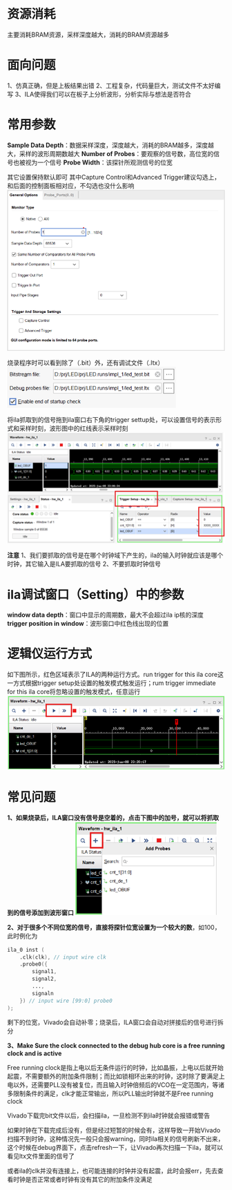 # 资源消耗
主要消耗BRAM资源，采样深度越大，消耗的BRAM资源越多


# 面向问题
1、仿真正确，但是上板结果出错
2、工程复杂，代码量巨大，测试文件不太好编写
3、ILA使得我们可以在板子上分析波形，分析实际与想法是否符合

# 常用参数
**Sample Data Depth**：数据采样深度，深度越大，消耗的BRAM越多，深度越大，采样的波形周期数越大
**Number of Probes**：要观察的信号数，高位宽的信号也被视为一个信号
**Probe Width**：该探针所观测信号的位宽

其它设置保持默认即可
其中Capture Control和Advanced Trigger建议勾选上，和后面的控制面板相对应，不勾选也没什么影响
<img src = fig2/ila_configure.png>

烧录程序时可以看到除了（.bit）外，还有调试文件（.ltx）
<img src = fig2/program_device.png style = "zoom:80%">

将ila抓取到的信号拖到ila窗口右下角的trigger settup处，可以设置信号的表示形式和采样时刻，波形图中的红线表示采样时刻
<img src = fig2/ila_debug.png style = "zoom:70%">

**注意**
1、我们要抓取的信号是在哪个时钟域下产生的，ila的输入时钟就应该是哪个时钟，其它输入是ILA要抓取的信号
2、不要抓取时钟信号

# ila调试窗口（Setting）中的参数
**window data depth**：窗口中显示的周期数，最大不会超过ila ip核的深度
**trigger position in window**：波形窗口中红色线出现的位置

# 逻辑仪运行方式
如下图所示，红色区域表示了ILA的两种运行方式。run trigger for this ila core这一方式根据trigger setup处设置的触发模式触发运行；rum trigger immediate for this ila core将忽略设置的触发模式，任意运行
<img src=fig2/ila_debug4.png style="zoom:70%">

# 常见问题
**1、如果烧录后，ILA窗口没有信号是空着的，点击下图中的加号，就可以将抓取到的信号添加到波形窗口**
<img src=fig2/ila_debug1.png style="zoom:70%">

**2、对于很多个不同位宽的信号，直接将探针位宽设置为一个较大的数**，如100，此时例化为
```verilog
ila_0 inst (
    .clk(clk), // input wire clk
    .probe0({
        signal1,
        signal2,
        ...,
        signaln
    }) // input wire [99:0] probe0
);
```
剩下的位宽，Vivado会自动补零；烧录后，ILA窗口会自动对拼接后的信号进行拆分

**3、Make Sure the clock connected to the debug hub core is a free running clock and is active**

Free running clock是指上电以后无条件运行的时钟，比如晶振，上电以后就开始起震，不需要额外的附加条件限制；而比如锁相环出来的时钟，这时除了要满足上电以外，还需要PLL没有被复位，而且输入时钟倍频后的VCO在一定范围内，等诸多限制条件的满足，clk才能正常输出，所以PLL输出时钟就不是Free running clock

Vivado下载完bit文件以后，会扫描ila，一旦检测不到ila时钟就会报错或警告

如果时钟在下载完成后没有，但是经过短暂的时候会有，这样导致一开始Vivado扫描不到时钟，这种情况先一般只会报warning，同时ila相关的信号刷新不出来，这个时候在debug界面下，点击refresh一下，让Vivado再次扫描一下ila，就可以看见ltx文件里面的信号了

或者ila的clk并没有连接上，也可能连接的时钟并没有起震，此时会报err，先去查看时钟是否正常或者时钟有没有其它的附加条件没满足

